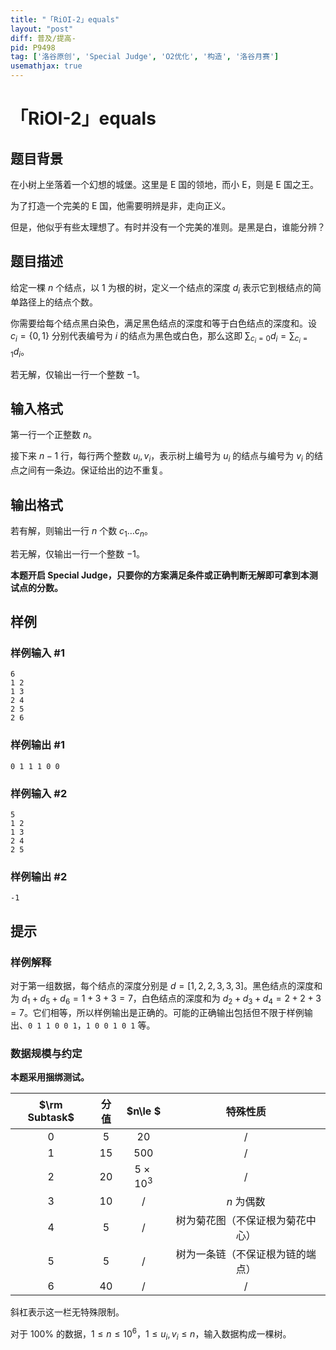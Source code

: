 ```yaml
---
title: "「RiOI-2」equals"
layout: "post"
diff: 普及/提高-
pid: P9498
tag: ['洛谷原创', 'Special Judge', 'O2优化', '构造', '洛谷月赛']
usemathjax: true
---
```


# 「RiOI-2」equals
## 题目背景

在小树上坐落着一个幻想的城堡。这里是 E 国的领地，而小 E，则是 E 国之王。

为了打造一个完美的 E 国，他需要明辨是非，走向正义。

但是，他似乎有些太理想了。有时并没有一个完美的准则。是黑是白，谁能分辨？
## 题目描述

给定一棵 $n$ 个结点，以 $1$ 为根的树，定义一个结点的深度 $d_i$ 表示它到根结点的简单路径上的结点个数。

你需要给每个结点黑白染色，满足黑色结点的深度和等于白色结点的深度和。设 $c_i = \{0, 1\}$ 分别代表编号为 $i$ 的结点为黑色或白色，那么这即 $\displaystyle\sum_{c_i=0}d_i=\sum_{c_i=1}d_i$。

若无解，仅输出一行一个整数 $-1$。
## 输入格式

第一行一个正整数 $n$。

接下来 $n - 1$ 行，每行两个整数 $u_i, v_i$，表示树上编号为 $u_i$ 的结点与编号为 $v_i$ 的结点之间有一条边。保证给出的边不重复。
## 输出格式

若有解，则输出一行 $n$ 个数 $c_1\dots c_n$。

若无解，仅输出一行一个整数 $-1$。

**本题开启 Special Judge，只要你的方案满足条件或正确判断无解即可拿到本测试点的分数。**
## 样例

### 样例输入 #1
```
6
1 2
1 3
2 4
2 5
2 6
```
### 样例输出 #1
```
0 1 1 1 0 0
```
### 样例输入 #2
```
5
1 2
1 3
2 4
2 5
```
### 样例输出 #2
```
-1
```
## 提示

### 样例解释

对于第一组数据，每个结点的深度分别是 $d=[1,2,2,3,3,3]$。黑色结点的深度和为 $d_1+d_5+d_6=1+3+3=7$，白色结点的深度和为 $d_2+d_3+d_4=2+2+3=7$。它们相等，所以样例输出是正确的。可能的正确输出包括但不限于样例输出、`0 1 1 0 0 1`，`1 0 0 1 0 1` 等。

### 数据规模与约定

**本题采用捆绑测试。**

| $\rm Subtask$ | 分值 | $n\le $ | 特殊性质 |
| :-----------: | :--: | :-----: | :------: |
| $0$ | $5$ | $20$ | / |
| $1$ | $15$ | $500$ | / |
| $2$ | $20$ | $5\times 10^3$ | / |
| $3$ | $10$ | / | $n$ 为偶数 |
| $4$ | $5$ | / | 树为菊花图（不保证根为菊花中心） |
| $5$ | $5$ | / | 树为一条链（不保证根为链的端点） |
| $6$ | $40$ | / | / |

斜杠表示这一栏无特殊限制。

对于 $100\%$ 的数据，$1\le n\le 10^6$，$1\le u_i,v_i\le n$，输入数据构成一棵树。
